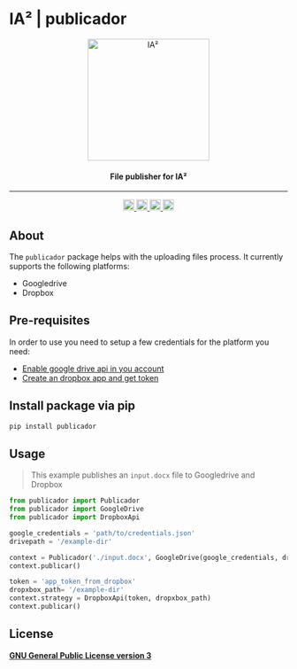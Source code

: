 # IA² | publicador

<p align="center">
  <a target="_blank" rel="noopener noreferrer">
    <img width="220px" src="https://www.ia2.coop/public/ia2-logo-blue.png" alt="IA²" />
  </a>
</p>

<h4 align="center">File publisher for IA²</h4>

---

<p align="center" style="margin-top: 14px;">
  <a href="https://badge.fury.io/py/publicador">
    <img src="https://badge.fury.io/py/publicador.svg" alt="PyPI version" height="20">
  </a>
  <a href="https://pypi.org/project/publicador/">
    <img src="https://img.shields.io/pypi/dm/publicador.svg" alt="PyPI version" height="20">
  </a>
  <a
    href="https://github.com/instituciones-abiertas/publicador/blob/main/LICENSE"
  >
    <img
      src="https://img.shields.io/badge/License-GPL%20v3-blue.svg"
      alt="License" height="20"
    >
  </a>
  <a
    href="https://github.com/instituciones-abiertas/publicador/blob/main/CODE_OF_CONDUCT.md"
  >
    <img
      src="https://img.shields.io/badge/Contributor%20Covenant-v2.0%20adopted-ff69b4.svg"
      alt="Contributor Covenant" height="20"
    >
  </a>
</p>

## About

The `publicador` package helps with the uploading files process. It currently supports the following platforms:

- Googledrive
- Dropbox

## Pre-requisites

In order to use you need to setup a few credentials for the platform you need:

- [Enable google drive api in you account](https://developers.google.com/drive/api/v3/enable-drive-api)
- [Create an dropbox app and get token](https://www.dropbox.com/developers/)

## Install package via pip

```bash
pip install publicador
```

## Usage

> This example publishes an `input.docx` file to Googledrive and Dropbox

```python
from publicador import Publicador
from publicador import GoogleDrive
from publicador import DropboxApi

google_credentials = 'path/to/credentials.json'
drivepath = '/example-dir'

context = Publicador('./input.docx', GoogleDrive(google_credentials, drivepath))
context.publicar()

token = 'app_token_from_dropbox'
dropxbox_path= '/example-dir'
context.strategy = DropboxApi(token, dropxbox_path)
context.publicar()
```

## License

[**GNU General Public License version 3**](https://opensource.org/licenses/GPL-3.0)
